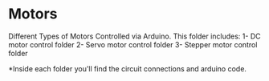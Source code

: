 # Motors
 Different Types of Motors Controlled via Arduino.
 This folder includes:
 1- DC motor control folder
 2- Servo motor control folder
 3- Stepper motor control folder
 
*Inside each folder you'll find the circuit connections and arduino code.
